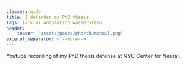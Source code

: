 ```yaml
---
classes: wide
title: I defended my PhD thesis!
tags: talk ml adaptation wasserstein
header:
    teaser: "assets/posts/phd/thumbnail.png"
excerpt_separator: <!--more-->
---
```

Youtube recording of my PhD thesis defense at NYU Center for Neural.
<!--more-->

